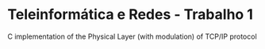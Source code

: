 # Teleinformática e Redes - Trabalho 1
C implementation of the Physical Layer (with modulation) of TCP/IP protocol
